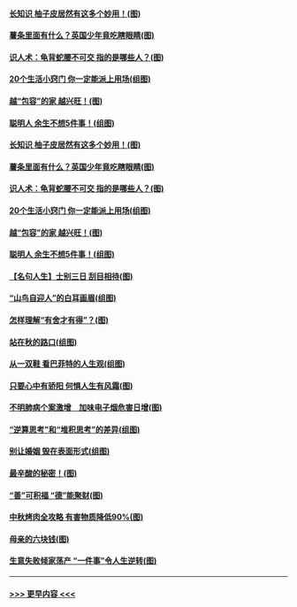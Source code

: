#### [长知识 柚子皮居然有这多个妙用！(图)](../pages/p8/907425.md?t=09172311) 
#### [薯条里面有什么？英国少年竟吃瞎眼睛(图)](../pages/p8/907381.md?t=09172311) 
#### [识人术：龟背蛇腰不可交 指的是哪些人？(图)](../pages/p8/907503.md?t=09172311) 
#### [20个生活小窍门 你一定能派上用场(组图)](../pages/p8/907510.md?t=09172311) 
#### [越“包容”的家 越兴旺！(图)](../pages/p8/907328.md?t=09172311) 
#### [聪明人 余生不想5件事！(组图)](../pages/p8/907364.md?t=09172311) 
#### [长知识 柚子皮居然有这多个妙用！(图)](../pages/p8/907425.md?t=09172311) 
#### [薯条里面有什么？英国少年竟吃瞎眼睛(图)](../pages/p8/907381.md?t=09172311) 
#### [识人术：龟背蛇腰不可交 指的是哪些人？(图)](../pages/p8/907503.md?t=09172311) 
#### [20个生活小窍门 你一定能派上用场(组图)](../pages/p8/907510.md?t=09172311) 
#### [越“包容”的家 越兴旺！(图)](../pages/p8/907328.md?t=09172311) 
#### [聪明人 余生不想5件事！(组图)](../pages/p8/907364.md?t=09172311) 
#### [【名句人生】士别三日 刮目相待(图)](../pages/p8/906988.md?t=09172311) 
#### [“山鸟自迎人”的白耳画眉(组图)](../pages/p8/907332.md?t=09172311) 
#### [怎样理解“有舍才有得”？(图)](../pages/p8/906872.md?t=09172311) 
#### [站在秋的路口(组图)](../pages/p8/906914.md?t=09172311) 
#### [从一双鞋 看巴菲特的人生观(组图)](../pages/p8/907311.md?t=09172311) 
#### [只要心中有骄阳 何惧人生有风霜(图)](../pages/p8/907320.md?t=09172311) 
#### [不明肺病个案激增　加味电子烟危害日增(图)](../pages/p8/907307.md?t=09172311) 
#### [“逆算思考”和“堆积思考”的差异(组图)](../pages/p8/907229.md?t=09172311) 
#### [别让婚姻 毁在表面形式(组图)](../pages/p8/907118.md?t=09172311) 
#### [最辛酸的秘密！(图)](../pages/p8/906327.md?t=09172311) 
#### [“善”可积福 “德”能聚财(图)](../pages/p8/906906.md?t=09172311) 
#### [中秋烤肉全攻略 有害物质降低90%(图)](../pages/p8/907227.md?t=09172311) 
#### [母亲的六块钱(图)](../pages/p8/907107.md?t=09172311) 
#### [生意失败倾家荡产 “一件事”令人生逆转(图)](../pages/p8/907101.md?t=09172311) 

----
#### [ >>> 更早内容 <<< ](../indexes/p8-earlier.md)
